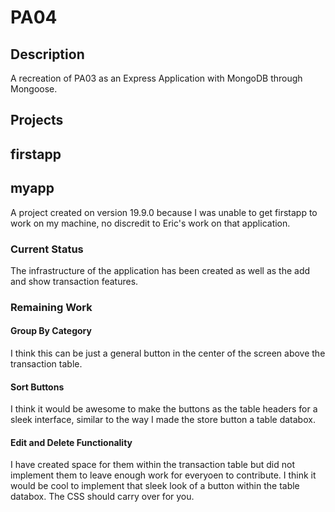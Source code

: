 # PA04

## Description
A recreation of PA03 as an Express Application with MongoDB through Mongoose.

## Projects

## firstapp

## myapp
A project created on version 19.9.0 because I was unable to get firstapp to work on my machine, no discredit to Eric's work on that application. 

### Current Status
The infrastructure of the application has been created as well as the add and show transaction features. 

### Remaining Work
#### Group By Category
I think this can be just a general button in the center of the screen above the transaction table.
#### Sort Buttons
I think it would be awesome to make the buttons as the table headers for a sleek interface, similar to the way I made the store button a table databox.
#### Edit and Delete Functionality
I have created space for them within the transaction table but did not implement them to leave enough work for everyoen to contribute. I think it would be cool to implement that sleek look of a button within the table databox. The CSS should carry over for you.
